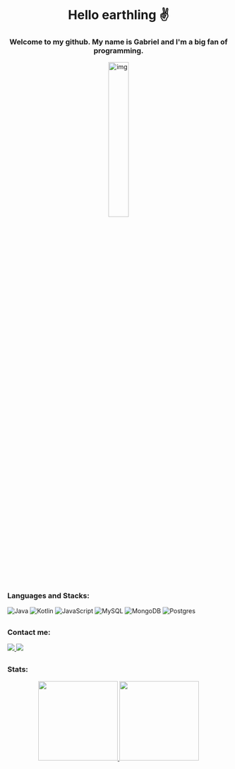 <h1 align="center">Hello earthling ✌️</h1>
<h3 align="center">Welcome to my github. My name is Gabriel and I'm a big fan of programming.</h3>

<p align="center">   
  <img src="https://i.imgur.com/y6xaVmr.gif" alt="img" width="30%" align="center"/>
</p>
  
##

### Languages and Stacks:

![Java](https://img.shields.io/badge/Java-ED8B00?style=for-the-badge&logo=java&logoColor=white)
![Kotlin](https://img.shields.io/badge/Kotlin-0095D5?&style=for-the-badge&logo=kotlin&logoColor=white)
![JavaScript](https://img.shields.io/badge/JavaScript-323330?style=for-the-badge&logo=javascript&logoColor=F7DF1E)
![MySQL](	https://img.shields.io/badge/MySQL-005C84?style=for-the-badge&logo=mysql&logoColor=white)
![MongoDB](https://img.shields.io/badge/MongoDB-4EA94B?style=for-the-badge&logo=mongodb&logoColor=white)
![Postgres](https://img.shields.io/badge/PostgreSQL-316192?style=for-the-badge&logo=postgresql&logoColor=white)

##

### Contact me:
  
<a href="https://discord.com/users/534489685439807489">
  <img src="https://img.shields.io/badge/Discord-7289DA?style=for-the-badge&logo=discord&logoColor=white">
</a>
<a href="https://twitter.com/medeirosonihttps://img.shields.io/badge/Twitter-1DA1F2?style=for-the-badge&logo=twitter&logoColor=white">
  <img src="https://img.shields.io/badge/Twitter-1DA1F2?style=for-the-badge&logo=twitter&logoColor=white">
</a>

##

### Stats:

<div align="center">
  <a href="https://github.com/gabrideiros">
  <img height="180em" src="https://github-readme-stats.vercel.app/api?username=gabrideiros&show_icons=true&theme=tokyonight&include_all_commits=true&count_private=true"/>
  <img height="180em" src="https://github-readme-streak-stats.herokuapp.com/?user=Gabrideiros&theme=tokyonight#version3">
</div>

